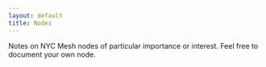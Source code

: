 ```yaml
---
layout: default
title: Nodes
---
```


Notes on NYC Mesh nodes of particular importance or interest. Feel free to document your own node.
